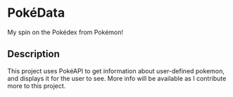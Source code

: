 # PokéData

My spin on the Pokédex from Pokémon!

## Description

This project uses PokéAPI to get information about user-defined pokemon, and displays it for the user to see. More info will be available as I contribute more to this project.